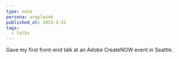```yaml
---
type: note
persona: argyleink
published_at: 2013-3-12
tags: 
  - talks
---
```


Gave my first front-end talk at an Adobe CreateNOW event in Seattle.